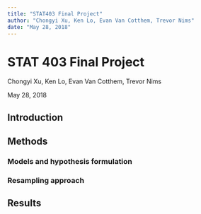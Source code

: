 ```yaml
---
title: "STAT403 Final Project"
author: "Chongyi Xu, Ken Lo, Evan Van Cotthem, Trevor Nims"
date: "May 28, 2018"
---
```

# STAT 403 Final Project

Chongyi Xu, Ken Lo, Evan Van Cotthem, Trevor Nims

May 28, 2018

## Introduction

## Methods

### Models and hypothesis formulation

### Resampling approach

## Results
